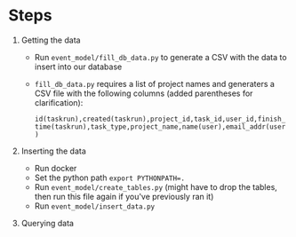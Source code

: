 # Steps 

1. Getting the data
   - Run `event_model/fill_db_data.py` to generate a CSV with the data to insert into our database
   - `fill_db_data.py` requires a list of project names and generaters a CSV file with the following columns (added parentheses for clarification): 
      
      `id(taskrun),created(taskrun),project_id,task_id,user_id,finish_time(taskrun),task_type,project_name,name(user),email_addr(user)`

      
2. Inserting the data
   - Run docker
   - Set the python path 
   `export PYTHONPATH=.`
   - Run `event_model/create_tables.py` (might have to drop the tables, then run this file again if you've previously ran it)
   - Run `event_model/insert_data.py`

3. Querying data 
